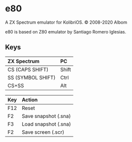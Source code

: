 # e80

A ZX Spectrum emulator for KolibriOS.
&copy; 2008-2020 Albom 

e80 is based on Z80 emulator by Santiago Romero Iglesias.

## Keys
|  ZX Spectrum |PC   |
| :------------ | :------------ |
|CS (CAPS SHIFT)   |   Shift|
| SS (SYMBOL SHIFT)  | Ctrl  |
|  CS+SS | Alt  |

| Key  | Action  |
| :------------ | :------------ |
|   F12 | Reset   |
|   F2 |   Save snapshot  (.sna)|
|   F3 |   Load snapshot (.sna)|
|   F2 |   Save screen  (.scr)|
